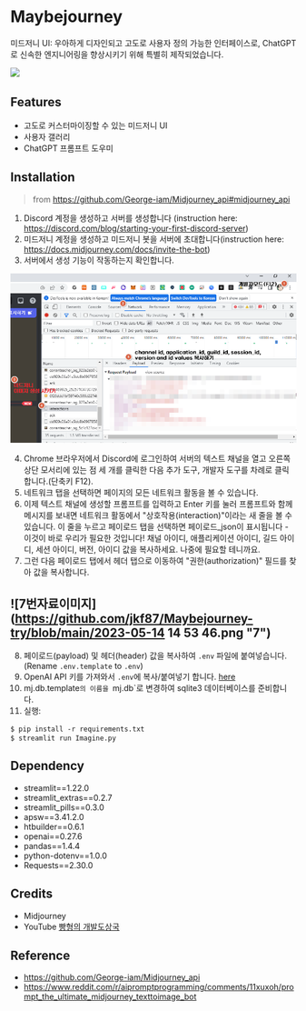 # Maybejourney

미드저니 UI: 우아하게 디자인되고 고도로 사용자 정의 가능한 인터페이스로, ChatGPT로 신속한 엔지니어링을 향상시키기 위해 특별히 제작되었습니다.

![](assets/preview.gif)

## Features

- 고도로 커스터마이징할 수 있는 미드저니 UI
- 사용자 갤러리
- ChatGPT 프롬프트 도우미

## Installation

> from https://github.com/George-iam/Midjourney_api#midjourney_api

1.  Discord 계정을 생성하고 서버를 생성합니다 (instruction here: https://discord.com/blog/starting-your-first-discord-server)
2.  미드저니 계정을 생성하고 미드저니 봇을 서버에 초대합니다(instruction here: https://docs.midjourney.com/docs/invite-the-bot)
3.  서버에서 생성 기능이 작동하는지 확인합니다.

![자료이미지](https://github.com/jkf87/Maybejourney-try/blob/main/KakaoTalk_20230514_144008529.png "4-5")


4. Chrome 브라우저에서 Discord에 로그인하여 서버의 텍스트 채널을 열고 오른쪽 상단 모서리에 있는 점 세 개를 클릭한 다음 추가 도구, 개발자 도구를 차례로 클릭합니다.(단축키 F12).
5. 네트워크 탭을 선택하면 페이지의 모든 네트워크 활동을 볼 수 있습니다.
6. 이제 텍스트 채널에 생성할 프롬프트를 입력하고 Enter 키를 눌러 프롬프트와 함께 메시지를 보내면 네트워크 활동에서 "상호작용(interaction)"이라는 새 줄을 볼 수 있습니다. 이 줄을 누르고 페이로드 탭을 선택하면 페이로드_json이 표시됩니다 - 이것이 바로 우리가 필요한 것입니다! 채널 아이디, 애플리케이션 아이디, 길드 아이디, 세션 아이디, 버전, 아이디 값을 복사하세요. 나중에 필요할 테니까요. 
7. 그런 다음 페이로드 탭에서 헤더 탭으로 이동하여 "권한(authorization)" 필드를 찾아 값을 복사합니다.

![7번자료이미지](https://github.com/jkf87/Maybejourney-try/blob/main/2023-05-14 14 53 46.png "7")
---
8. 페이로드(payload) 및 헤더(header) 값을 복사하여 `.env` 파일에 붙여넣습니다. (Rename `.env.template` to `.env`)
9. OpenAI API 키를 가져와서 `.env`에 복사/붙여넣기 합니다. [here](https://platform.openai.com/account/api-keys)
10. mj.db.template`의 이름을 `mj.db`로 변경하여 sqlite3 데이터베이스를 준비합니다.
11. 실행:

```
$ pip install -r requirements.txt
$ streamlit run Imagine.py
```

## Dependency

- streamlit==1.22.0
- streamlit_extras==0.2.7
- streamlit_pills==0.3.0
- apsw==3.41.2.0
- htbuilder==0.6.1
- openai==0.27.6
- pandas==1.4.4
- python-dotenv==1.0.0
- Requests==2.30.0

## Credits

- Midjourney
- YouTube [빵형의 개발도상국](https://www.youtube.com/@bbanghyong)

## Reference

- https://github.com/George-iam/Midjourney_api
- https://www.reddit.com/r/aipromptprogramming/comments/11xuxoh/prompt_the_ultimate_midjourney_texttoimage_bot
